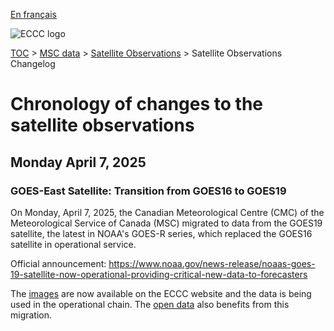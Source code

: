 [En français](changelog_satellite_fr.md)

![ECCC logo](../../img_eccc-logo.png)

[TOC](../../readme_en.md) > [MSC data](../readme_en.md) > [Satellite Observations](readme_satellite_en.md) > Satellite Observations Changelog

# Chronology of changes to the satellite observations

## Monday April 7, 2025

### GOES-East Satellite: Transition from GOES16 to GOES19

On Monday, April 7, 2025, the Canadian Meteorological Centre (CMC) of the Meteorological Service of Canada (MSC) migrated to data from the GOES19 satellite, the latest in NOAA's GOES-R series, which replaced the GOES16 satellite in operational service.

Official announcement: https://www.noaa.gov/news-release/noaas-goes-19-satellite-now-operational-providing-critical-new-data-to-forecasters

The [images](https://meteo.gc.ca/satellite/index_e.html) are now available on the ECCC website and the data is being used in the operational chain. The [open data](https://eccc-msc.github.io/open-data/msc-data/obs_satellite/readme_satellite_en/) also benefits from this migration. 
